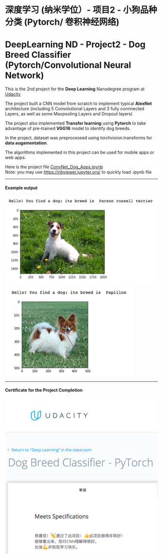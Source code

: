 # 深度学习 (纳米学位）- 项目2 - 小狗品种分类 (Pytorch/ 卷积神经网络) 
# DeepLearning ND - Project2 - Dog Breed Classifier (Pytorch/Convolutional Neural Network)

[//]: # (Image References)
[image1.1]: ./example1.png
[image1.2]: ./example2.png
[image2]: ./pass_certificate.png

This is the 2nd project for the **Deep Learning** Nanodegree program at [Udacity](https://cn.udacity.com/course/deep-learning-nanodegree--nd101-cn-advanced)

The project built a CNN model from scratch to implement typical **AlexNet** architecture (including 5 Convolutional Layers and 3 fully connnected Layers, as well as some Maxpooling Layers and Dropout layers)

The project also implemented **Transfer learning** using **Pytorch** to take advantage of pre-trained **VGG16** model to identify dog breeds. 

In the project, dataset was preprocessed using torchvision.transforms for **data augamentation**.

The algorithms implemented in this project can be used for mobile apps or web apps.

Here is the project file [ConvNet_Dog_Apps.ipynb](ConvNet_Dog_Apps.ipynb)   
Note:  you may use https://nbviewer.jupyter.org/ to quickly load .ipynb file

---
#### Example output 

![alt text][image1.1]
![alt text][image1.2]

---
#### Certificate for the Project Completion
![alt text][image2]
